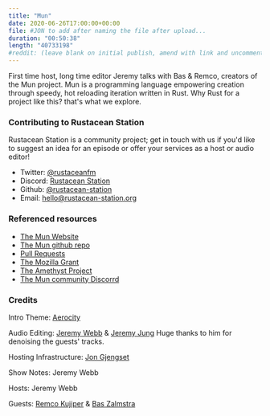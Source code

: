 ```yaml
---
title: "Mun" 
date: 2020-06-26T17:00:00+00:00
file: #JON to add after naming the file after upload... 
duration: "00:50:38"
length: "40733198"
#reddit: (leave blank on initial publish, amend with link and uncomment this line after Reddit thread has been posted)
---
```

First time host, long time editor Jeremy talks with Bas & Remco, creators of the Mun project. Mun is a programming language empowering creation through speedy, hot reloading iteration written in Rust. Why Rust for a project like this? that's what we explore.

### Contributing to Rustacean Station
Rustacean Station is a community project; get in touch with us if you'd like to suggest an idea for an episode or offer your services as a host or audio editor!

 - Twitter: [@rustaceanfm](https://twitter.com/rustaceanfm)
 - Discord: [Rustacean Station](https://discord.gg/cHc3Gyc)
 - Github: [@rustacean-station](https://github.com/rustacean-station/)
 - Email: [hello@rustacean-station.org](mailto:hello@rustacean-station.org)

### Referenced resources

 - [The Mun Website](https://mun-lang.org/)
 - [The Mun github repo](https://github.com/mun-lang)
 - [Pull Requests](https://github.com/mun-lang/mun/issues/220)
 - [The Mozilla Grant](https://www.mozilla.org/en-US/moss/)
 - [The Amethyst Project](https://amethyst.rs/)
 - [The Mun community Discorrd](https://discordapp.com/channels/@me/536489746571198484/724567836097249290)


### Credits

Intro Theme: [Aerocity](https://twitter.com/AerocityMusic)

Audio Editing: [Jeremy Webb](https://twitter.com/alphastrata) & [Jeremy Jung](https://www.softwaresessions.com/) Huge thanks to him for denoising the guests' tracks.

Hosting Infrastructure: [Jon Gjengset](https://twitter.com/jonhoo/)

Show Notes: Jeremy Webb 

Hosts: Jeremy Webb 

Guests: [Remco Kujiper](https://www.linkedin.com/in/remco-k-13a669ba/) & [Bas Zalmstra](https://www.linkedin.com/in/baszalmstra/)
